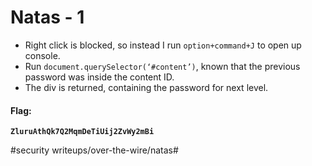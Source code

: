 # Natas - 1
* Right click is blocked, so instead I run `option+command+J` to open up console. 
* Run `document.querySelector(‘#content’)`, known that the previous password was inside the content ID.
* The div is returned, containing the password for next level.
#### Flag:
**`ZluruAthQk7Q2MqmDeTiUij2ZvWy2mBi`**

#security writeups/over-the-wire/natas#
